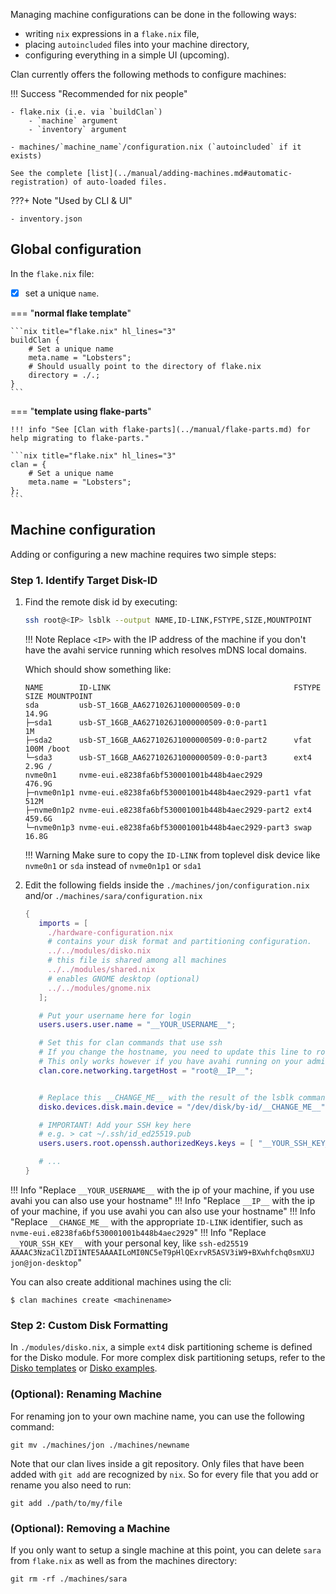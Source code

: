 
Managing machine configurations can be done in the following ways:

- writing `nix` expressions in a `flake.nix` file,
- placing `autoincluded` files into your machine directory,
- configuring everything in a simple UI (upcoming).

Clan currently offers the following methods to configure machines:

!!! Success "Recommended for nix people"

    - flake.nix (i.e. via `buildClan`)
        - `machine` argument
        - `inventory` argument

    - machines/`machine_name`/configuration.nix (`autoincluded` if it exists)

    See the complete [list](../manual/adding-machines.md#automatic-registration) of auto-loaded files.

???+ Note "Used by CLI & UI"

    - inventory.json


## Global configuration

In the `flake.nix` file:

- [x] set a unique `name`.

=== "**normal flake template**"

    ```nix title="flake.nix" hl_lines="3"
    buildClan {
        # Set a unique name
        meta.name = "Lobsters";
        # Should usually point to the directory of flake.nix
        directory = ./.;
    }
    ```

=== "**template using flake-parts**"

    !!! info "See [Clan with flake-parts](../manual/flake-parts.md) for help migrating to flake-parts."

    ```nix title="flake.nix" hl_lines="3"
    clan = {
        # Set a unique name
        meta.name = "Lobsters";
    };
    ```

## Machine configuration

Adding or configuring a new machine requires two simple steps:

### Step 1. Identify Target Disk-ID

1. Find the remote disk id by executing:

    ```bash title="setup computer"
    ssh root@<IP> lsblk --output NAME,ID-LINK,FSTYPE,SIZE,MOUNTPOINT
    ```

    !!! Note
        Replace `<IP>` with the IP address of the machine if you don't have the avahi service running which resolves mDNS local domains.

    Which should show something like:

    ```{.shellSession hl_lines="6" .no-copy}
    NAME        ID-LINK                                         FSTYPE   SIZE MOUNTPOINT
    sda         usb-ST_16GB_AA6271026J1000000509-0:0                    14.9G
    ├─sda1      usb-ST_16GB_AA6271026J1000000509-0:0-part1                 1M
    ├─sda2      usb-ST_16GB_AA6271026J1000000509-0:0-part2      vfat     100M /boot
    └─sda3      usb-ST_16GB_AA6271026J1000000509-0:0-part3      ext4     2.9G /
    nvme0n1     nvme-eui.e8238fa6bf530001001b448b4aec2929              476.9G
    ├─nvme0n1p1 nvme-eui.e8238fa6bf530001001b448b4aec2929-part1 vfat     512M
    ├─nvme0n1p2 nvme-eui.e8238fa6bf530001001b448b4aec2929-part2 ext4   459.6G
    └─nvme0n1p3 nvme-eui.e8238fa6bf530001001b448b4aec2929-part3 swap    16.8G
    ```

    !!! Warning
        Make sure to copy the `ID-LINK` from toplevel disk device like `nvme0n1` or `sda` instead of `nvme0n1p1` or `sda1`


2. Edit the following fields inside the `./machines/jon/configuration.nix` and/or `./machines/sara/configuration.nix`

    <!-- Note: Use "jon" instead of "<machine>" as "<" is not supported in title tag -->
   ```nix title="./machines/jon/configuration.nix" hl_lines="13 18 22 26"
   {
      imports = [
        ./hardware-configuration.nix
        # contains your disk format and partitioning configuration.
        ../../modules/disko.nix
        # this file is shared among all machines
        ../../modules/shared.nix
        # enables GNOME desktop (optional)
        ../../modules/gnome.nix
      ];

      # Put your username here for login
      users.users.user.name = "__YOUR_USERNAME__";

      # Set this for clan commands that use ssh
      # If you change the hostname, you need to update this line to root@<new-hostname>
      # This only works however if you have avahi running on your admin machine else use IP
      clan.core.networking.targetHost = "root@__IP__";


      # Replace this __CHANGE_ME__ with the result of the lsblk command from step 1. 
      disko.devices.disk.main.device = "/dev/disk/by-id/__CHANGE_ME__";

      # IMPORTANT! Add your SSH key here
      # e.g. > cat ~/.ssh/id_ed25519.pub
      users.users.root.openssh.authorizedKeys.keys = [ "__YOUR_SSH_KEY__" ];

      # ...
   }
   ```


!!! Info "Replace `__YOUR_USERNAME__` with the ip of your machine, if you use avahi you can also use your hostname"
!!! Info "Replace `__IP__` with the ip of your machine, if you use avahi you can also use your hostname"
!!! Info "Replace `__CHANGE_ME__` with the appropriate `ID-LINK` identifier, such as `nvme-eui.e8238fa6bf530001001b448b4aec2929`"
!!! Info "Replace `__YOUR_SSH_KEY__` with your personal key, like `ssh-ed25519 AAAAC3NzaC1lZDI1NTE5AAAAILoMI0NC5eT9pHlQExrvR5ASV3iW9+BXwhfchq0smXUJ jon@jon-desktop`"


   You can also create additional machines using the cli:

   ```
   $ clan machines create <machinename>
   ```

### Step 2: Custom Disk Formatting

In `./modules/disko.nix`, a simple `ext4` disk partitioning scheme is defined for the Disko module. For more complex disk partitioning setups,
refer to the [Disko templates](https://github.com/nix-community/disko-templates) or  [Disko examples](https://github.com/nix-community/disko/tree/master/example).

### (Optional): Renaming Machine

For renaming jon to your own machine name, you can use the following command:

```
git mv ./machines/jon ./machines/newname
```

Note that our clan lives inside a git repository.
Only files that have been added with `git add` are recognized by `nix`.
So for every file that you add or rename you also need to run:

```
git add ./path/to/my/file
```


### (Optional): Removing a Machine

If you only want to setup a single machine at this point, you can delete `sara` from `flake.nix` as well as from the machines directory:

```
git rm -rf ./machines/sara
```
